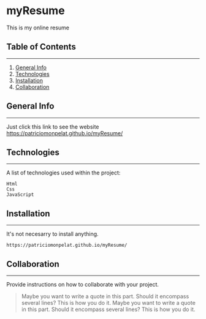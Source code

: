 # myResume
This is my online resume
## Table of Contents
***
1. [General Info](#general-info)
2. [Technologies](#technologies)
3. [Installation](#installation)
4. [Collaboration](#collaboration)
## General Info
***
Just click this link to see the website https://patriciomonpelat.github.io/myResume/ 

## Technologies
***
A list of technologies used within the project:
```
Html
Css
JavaScript
```
## Installation
***
It's not necesarry to install anything.
```
https://patriciomonpelat.github.io/myResume/
```
## Collaboration
***
Provide instructions on how to collaborate with your project.
> Maybe you want to write a quote in this part. 
> Should it encompass several lines?
> This is how you do it.
> Maybe you want to write a quote in this part. 
> Should it encompass several lines?
> This is how you do it.
